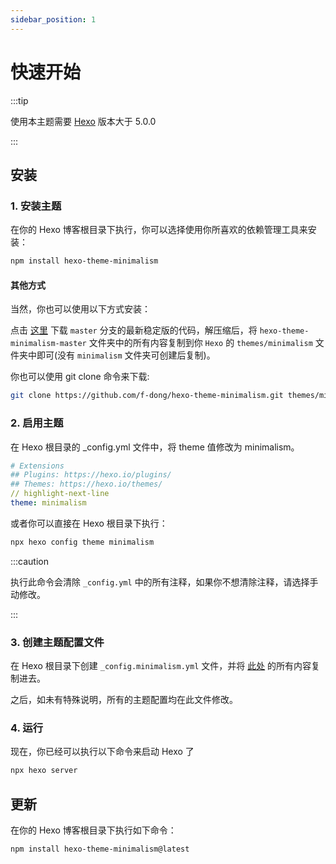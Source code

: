 ```yaml
---
sidebar_position: 1
---
```


# 快速开始

:::tip

使用本主题需要 [Hexo](https://hexo.io/) 版本大于 5.0.0

:::

## 安装

### 1. 安装主题

在你的 Hexo 博客根目录下执行，你可以选择使用你所喜欢的依赖管理工具来安装：

```bash npm2yarn
npm install hexo-theme-minimalism
```

#### 其他方式
当然，你也可以使用以下方式安装：

点击 [这里](https://codeload.github.com/f-dong/hexo-theme-minimalism/zip/master) 下载 `master` 分支的最新稳定版的代码，解压缩后，将 `hexo-theme-minimalism-master` 文件夹中的所有内容复制到你 `Hexo` 的 `themes/minimalism` 文件夹中即可(没有 `minimalism` 文件夹可创建后复制)。

你也可以使用 git clone 命令来下载:

```bash
git clone https://github.com/f-dong/hexo-theme-minimalism.git themes/minimalism
```

### 2. 启用主题

在 Hexo 根目录的 _config.yml 文件中，将 theme 值修改为 minimalism。

```yml title="_config.yml"
# Extensions
## Plugins: https://hexo.io/plugins/
## Themes: https://hexo.io/themes/
// highlight-next-line
theme: minimalism
```

或者你可以直接在 Hexo 根目录下执行：


```bash npm2yarn
npx hexo config theme minimalism
```

:::caution

执行此命令会清除 `_config.yml` 中的所有注释，如果你不想清除注释，请选择手动修改。

:::

### 3. 创建主题配置文件

在 Hexo 根目录下创建 `_config.minimalism.yml` 文件，并将 [此处](https://github.com/f-dong/hexo-theme-minimalism/blob/master/_config.yml) 的所有内容复制进去。

之后，如未有特殊说明，所有的主题配置均在此文件修改。

### 4. 运行

现在，你已经可以执行以下命令来启动 Hexo 了

```bash npm2yarn
npx hexo server
```

## 更新

在你的 Hexo 博客根目录下执行如下命令：

```bash npm2yarn
npm install hexo-theme-minimalism@latest
```